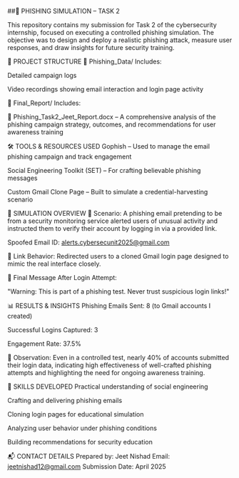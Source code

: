 ##🔐 PHISHING SIMULATION – TASK 2

This repository contains my submission for Task 2 of the cybersecurity internship, focused on executing a controlled phishing simulation. The objective was to design and deploy a realistic phishing attack, measure user responses, and draw insights for future security training.

📁 PROJECT STRUCTURE
📂 Phishing_Data/
Includes:

Detailed campaign logs

Video recordings showing email interaction and login page activity

📂 Final_Report/
Includes:

📄 Phishing_Task2_Jeet_Report.docx – A comprehensive analysis of the phishing campaign strategy, outcomes, and recommendations for user awareness training

🛠️ TOOLS & RESOURCES USED
Gophish – Used to manage the email phishing campaign and track engagement

Social Engineering Toolkit (SET) – For crafting believable phishing messages

Custom Gmail Clone Page – Built to simulate a credential-harvesting scenario

📌 SIMULATION OVERVIEW
📨 Scenario:
A phishing email pretending to be from a security monitoring service alerted users of unusual activity and instructed them to verify their account by logging in via a provided link.

Spoofed Email ID: alerts.cybersecunit2025@gmail.com

📎 Link Behavior: Redirected users to a cloned Gmail login page designed to mimic the real interface closely.

📢 Final Message After Login Attempt:

"Warning: This is part of a phishing test. Never trust suspicious login links!"

📊 RESULTS & INSIGHTS
Phishing Emails Sent: 8 (to Gmail accounts I created)

Successful Logins Captured: 3

Engagement Rate: 37.5%

📌 Observation:
Even in a controlled test, nearly 40% of accounts submitted their login data, indicating high effectiveness of well-crafted phishing attempts and highlighting the need for ongoing awareness training.

🧠 SKILLS DEVELOPED
Practical understanding of social engineering

Crafting and delivering phishing emails

Cloning login pages for educational simulation

Analyzing user behavior under phishing conditions

Building recommendations for security education

📬 CONTACT DETAILS
Prepared by: Jeet Nishad
Email: jeetnishad12@gmail.com
Submission Date: April 2025


